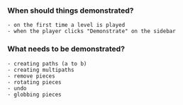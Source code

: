 ### When should things demonstrated?
    - on the first time a level is played
    - when the player clicks "Demonstrate" on the sidebar

### What needs to be demonstrated?
    - creating paths (a to b)
    - creating multipaths
    - remove pieces
    - rotating pieces
    - undo
    - globbing pieces

